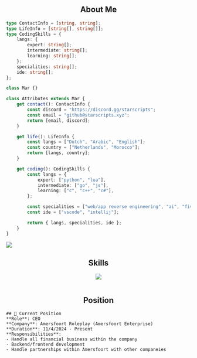 <!-- <p align="center">
    <img alt="" src=https://img.shields.io/github/stars/mardev-xyz?style=for-the-badge&?affiliations=OWNER%2CCOLLABORATOR />
    <img alt="" src=https://komarev.com/ghpvc/?username=mardev-xyz&style=for-the-badge />
</p> -->


<h2 align="center">About Me </h2>

```typescript
type ContactInfo = [string, string];
type LifeInfo = [string[], string[]];
type CodingSkills = {
    langs: {
        expert: string[];
        intermediate: string[];
        learning: string[];
    };
    specialities: string[];
    ide: string[];
};

class Mar {}

class Attributes extends Mar {
    get contact(): ContactInfo {
        const discord = "https://discord.gg/starscripts";
        const email = "github@starscripts.xyz";
        return [email, discord];
    }

    get life(): LifeInfo {
        const langs = ["Dutch", "Arabic", "English"];
        const country = ["Netherlands", "Morocco"];
        return [langs, country];
    }

    get coding(): CodingSkills {
        const langs = {
            expert: ["python", "lua"],
            intermediate: ["go", "js"],
            learning: ["c", "c++", "c#"],
        };

        const specialities = ["web/app reverse engineering", "ai", "fivem"];
        const ide = ["vscode", "intellij"];

        return { langs, specialities, ide };
    }
}
```

![](https://komarev.com/ghpvc/?username=mardev-xyz)

<h2 align="center">Skills </h2>

<p align="center">
  <a href="https://skillicons.dev">
    <img src="https://skillicons.dev/icons?i=python,golang,vscode,androidstudio,c,cs,cpp,js,css,html" />
  </a>
</p>

<p href="https://discord.gg/starscripts" align="center">
    <img alt="" src="https://github-readme-stats.vercel.app/api?username=mardev-xyz&theme=tokyonight&show_icons=true">
</p>

<h2 align="center">Position </h2>

```
## 🌟 Current Position
**Role**: CEO
**Company**: Amersfoort Roleplay (Amersfoort Enterprise)
**Duration**: 11/4/2024 - Present
**Responsibilities**:  
- Handle all financial business within the company
- Backend/frontend development
- Handle partnerships within Amersfoort with other companeies
```
